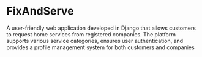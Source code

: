 # FixAndServe
A user-friendly web application developed in Django that allows customers to request home services from registered companies. The platform supports various service categories, ensures user authentication, and provides a profile management system for both customers and companies
